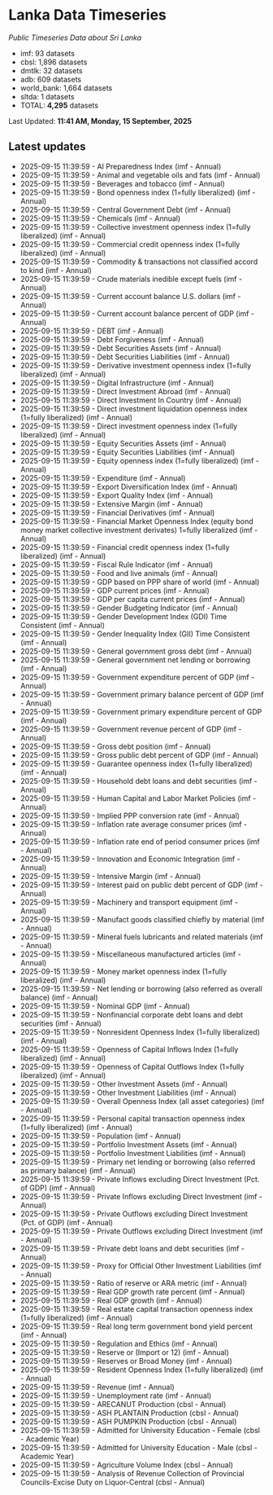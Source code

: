 # Lanka Data Timeseries
*Public Timeseries Data about Sri Lanka*

* imf: 93 datasets
* cbsl: 1,896 datasets
* dmtlk: 32 datasets
* adb: 609 datasets
* world_bank: 1,664 datasets
* sltda: 1 datasets
* TOTAL: **4,295** datasets

Last Updated: **11:41 AM, Monday, 15 September, 2025**

## Latest updates

* 2025-09-15 11:39:59 - AI Preparedness Index (imf - Annual)
* 2025-09-15 11:39:59 - Animal and vegetable oils and fats (imf - Annual)
* 2025-09-15 11:39:59 - Beverages and tobacco (imf - Annual)
* 2025-09-15 11:39:59 - Bond openness index (1=fully liberalized) (imf - Annual)
* 2025-09-15 11:39:59 - Central Government Debt (imf - Annual)
* 2025-09-15 11:39:59 - Chemicals (imf - Annual)
* 2025-09-15 11:39:59 - Collective investment openness index (1=fully liberalized) (imf - Annual)
* 2025-09-15 11:39:59 - Commercial credit openness index (1=fully liberalized) (imf - Annual)
* 2025-09-15 11:39:59 - Commodity & transactions not classified accord to kind (imf - Annual)
* 2025-09-15 11:39:59 - Crude materials inedible except fuels (imf - Annual)
* 2025-09-15 11:39:59 - Current account balance U.S. dollars (imf - Annual)
* 2025-09-15 11:39:59 - Current account balance percent of GDP (imf - Annual)
* 2025-09-15 11:39:59 - DEBT (imf - Annual)
* 2025-09-15 11:39:59 - Debt Forgiveness (imf - Annual)
* 2025-09-15 11:39:59 - Debt Securities Assets (imf - Annual)
* 2025-09-15 11:39:59 - Debt Securities Liabilities (imf - Annual)
* 2025-09-15 11:39:59 - Derivative investment openness index (1=fully liberalized) (imf - Annual)
* 2025-09-15 11:39:59 - Digital Infrastructure (imf - Annual)
* 2025-09-15 11:39:59 - Direct Investment Abroad (imf - Annual)
* 2025-09-15 11:39:59 - Direct Investment In Country (imf - Annual)
* 2025-09-15 11:39:59 - Direct investment liquidation openness index (1=fully liberalized) (imf - Annual)
* 2025-09-15 11:39:59 - Direct investment openness index (1=fully liberalized) (imf - Annual)
* 2025-09-15 11:39:59 - Equity Securities Assets (imf - Annual)
* 2025-09-15 11:39:59 - Equity Securities Liabilities (imf - Annual)
* 2025-09-15 11:39:59 - Equity openness index (1=fully liberalized) (imf - Annual)
* 2025-09-15 11:39:59 - Expenditure (imf - Annual)
* 2025-09-15 11:39:59 - Export Diversification Index (imf - Annual)
* 2025-09-15 11:39:59 - Export Quality Index (imf - Annual)
* 2025-09-15 11:39:59 - Extensive Margin (imf - Annual)
* 2025-09-15 11:39:59 - Financial Derivatives (imf - Annual)
* 2025-09-15 11:39:59 - Financial Market Openness Index (equity bond money market collective investment derivates) 1=fully liberalized (imf - Annual)
* 2025-09-15 11:39:59 - Financial credit openness index (1=fully liberalized) (imf - Annual)
* 2025-09-15 11:39:59 - Fiscal Rule Indicator (imf - Annual)
* 2025-09-15 11:39:59 - Food and live animals (imf - Annual)
* 2025-09-15 11:39:59 - GDP based on PPP share of world (imf - Annual)
* 2025-09-15 11:39:59 - GDP current prices (imf - Annual)
* 2025-09-15 11:39:59 - GDP per capita current prices (imf - Annual)
* 2025-09-15 11:39:59 - Gender Budgeting Indicator (imf - Annual)
* 2025-09-15 11:39:59 - Gender Development Index (GDI) Time Consistent (imf - Annual)
* 2025-09-15 11:39:59 - Gender Inequality Index (GII) Time Consistent (imf - Annual)
* 2025-09-15 11:39:59 - General government gross debt (imf - Annual)
* 2025-09-15 11:39:59 - General government net lending or borrowing (imf - Annual)
* 2025-09-15 11:39:59 - Government expenditure percent of GDP (imf - Annual)
* 2025-09-15 11:39:59 - Government primary balance percent of GDP (imf - Annual)
* 2025-09-15 11:39:59 - Government primary expenditure percent of GDP (imf - Annual)
* 2025-09-15 11:39:59 - Government revenue percent of GDP (imf - Annual)
* 2025-09-15 11:39:59 - Gross debt position (imf - Annual)
* 2025-09-15 11:39:59 - Gross public debt percent of GDP (imf - Annual)
* 2025-09-15 11:39:59 - Guarantee openness index (1=fully liberalized) (imf - Annual)
* 2025-09-15 11:39:59 - Household debt loans and debt securities (imf - Annual)
* 2025-09-15 11:39:59 - Human Capital and Labor Market Policies (imf - Annual)
* 2025-09-15 11:39:59 - Implied PPP conversion rate (imf - Annual)
* 2025-09-15 11:39:59 - Inflation rate average consumer prices (imf - Annual)
* 2025-09-15 11:39:59 - Inflation rate end of period consumer prices (imf - Annual)
* 2025-09-15 11:39:59 - Innovation and Economic Integration (imf - Annual)
* 2025-09-15 11:39:59 - Intensive Margin (imf - Annual)
* 2025-09-15 11:39:59 - Interest paid on public debt percent of GDP (imf - Annual)
* 2025-09-15 11:39:59 - Machinery and transport equipment (imf - Annual)
* 2025-09-15 11:39:59 - Manufact goods classified chiefly by material (imf - Annual)
* 2025-09-15 11:39:59 - Mineral fuels lubricants and related materials (imf - Annual)
* 2025-09-15 11:39:59 - Miscellaneous manufactured articles (imf - Annual)
* 2025-09-15 11:39:59 - Money market openness index (1=fully liberalized) (imf - Annual)
* 2025-09-15 11:39:59 - Net lending or borrowing (also referred as overall balance) (imf - Annual)
* 2025-09-15 11:39:59 - Nominal GDP (imf - Annual)
* 2025-09-15 11:39:59 - Nonfinancial corporate debt loans and debt securities (imf - Annual)
* 2025-09-15 11:39:59 - Nonresident Openness Index (1=fully liberalized) (imf - Annual)
* 2025-09-15 11:39:59 - Openness of Capital Inflows Index (1=fully liberalized) (imf - Annual)
* 2025-09-15 11:39:59 - Openness of Capital Outflows Index (1=fully liberalized) (imf - Annual)
* 2025-09-15 11:39:59 - Other Investment Assets (imf - Annual)
* 2025-09-15 11:39:59 - Other Investment Liabilities (imf - Annual)
* 2025-09-15 11:39:59 - Overall Openness Index (all asset categories) (imf - Annual)
* 2025-09-15 11:39:59 - Personal capital transaction openness index (1=fully liberalized) (imf - Annual)
* 2025-09-15 11:39:59 - Population (imf - Annual)
* 2025-09-15 11:39:59 - Portfolio Investment Assets (imf - Annual)
* 2025-09-15 11:39:59 - Portfolio Investment Liabilities (imf - Annual)
* 2025-09-15 11:39:59 - Primary net lending or borrowing (also referred as primary balance) (imf - Annual)
* 2025-09-15 11:39:59 - Private Inflows excluding Direct Investment (Pct. of GDP) (imf - Annual)
* 2025-09-15 11:39:59 - Private Inflows excluding Direct Investment (imf - Annual)
* 2025-09-15 11:39:59 - Private Outflows excluding Direct Investment (Pct. of GDP) (imf - Annual)
* 2025-09-15 11:39:59 - Private Outflows excluding Direct Investment (imf - Annual)
* 2025-09-15 11:39:59 - Private debt loans and debt securities (imf - Annual)
* 2025-09-15 11:39:59 - Proxy for Official Other Investment Liabilities (imf - Annual)
* 2025-09-15 11:39:59 - Ratio of reserve or ARA metric (imf - Annual)
* 2025-09-15 11:39:59 - Real GDP growth rate percent (imf - Annual)
* 2025-09-15 11:39:59 - Real GDP growth (imf - Annual)
* 2025-09-15 11:39:59 - Real estate capital transaction openness index (1=fully liberalized) (imf - Annual)
* 2025-09-15 11:39:59 - Real long term government bond yield percent (imf - Annual)
* 2025-09-15 11:39:59 - Regulation and Ethics (imf - Annual)
* 2025-09-15 11:39:59 - Reserve or (Import or 12) (imf - Annual)
* 2025-09-15 11:39:59 - Reserves or Broad Money (imf - Annual)
* 2025-09-15 11:39:59 - Resident Openness Index (1=fully liberalized) (imf - Annual)
* 2025-09-15 11:39:59 - Revenue (imf - Annual)
* 2025-09-15 11:39:59 - Unemployment rate (imf - Annual)
* 2025-09-15 11:39:59 - ARECANUT Production (cbsl - Annual)
* 2025-09-15 11:39:59 - ASH PLANTAIN Production (cbsl - Annual)
* 2025-09-15 11:39:59 - ASH PUMPKIN Production (cbsl - Annual)
* 2025-09-15 11:39:59 - Admitted for University Education - Female (cbsl - Academic Year)
* 2025-09-15 11:39:59 - Admitted for University Education - Male (cbsl - Academic Year)
* 2025-09-15 11:39:59 - Agriculture Volume Index (cbsl - Annual)
* 2025-09-15 11:39:59 - Analysis of Revenue Collection of Provincial Councils-Excise Duty on Liquor-Central (cbsl - Annual)